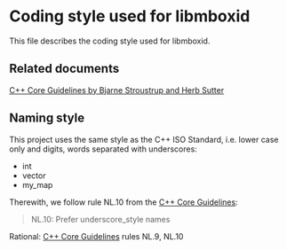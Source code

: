 # Coding style used for libmboxid

This file describes the coding style used for libmboxid.

## Related documents

[1]: http://isocpp.github.io/CppCoreGuidelines/

[C++ Core Guidelines by Bjarne Stroustrup and Herb Sutter][1]


## Naming style

This project uses the same style as the C++ ISO Standard, i.e. lower case 
only and digits, words separated with underscores:

- int
- vector
- my_map

Therewith, we follow rule NL.10 from the [C++ Core Guidelines][1]:

> NL.10: Prefer underscore_style names

Rational: [C++ Core Guidelines][1] rules NL.9, NL.10